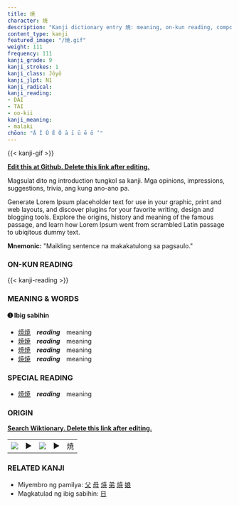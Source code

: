 ```yaml
---
title: 焼
character: 焼
description: "Kanji dictionary entry 焼: meaning, on-kun reading, compounds, origin, related kanji"
content_type: kanji
featured_image: "/焼.gif"
weight: 111
frequency: 111
kanji_grade: 9
kanji_strokes: 1
kanji_class: Jōyō
kanji_jlpt: N1
kanji_radical: 
kanji_reading: 
- DAI
- TAI
- oo-kii
kanji_meaning:
- malaki
chōon: "Ā Ī Ū Ē Ō ā ī ū ē ō ’"
---
```

[//]: # (Don't edit the line below. Kanji animated GIF code is automatically generated.)
{{< kanji-gif >}}

[//]: # (Edit below this line.)

**[Edit this at Github. Delete this link after editing.](https://github.com/tim0g/tim/tree/main/content/kanji/焼/index.md)**

Magsulat dito ng introduction tungkol sa kanji. Mga opinions, impressions, suggestions, trivia, ang kung ano-ano pa.

Generate Lorem Ipsum placeholder text for use in your graphic, print and web layouts, and discover plugins for your favorite writing, design and blogging tools. Explore the origins, history and meaning of the famous passage, and learn how Lorem Ipsum went from scrambled Latin passage to ubiqitous dummy text.
 
**Mnemonic:** "Maikling sentence na makakatulong sa pagsaulo."

### ON-KUN READING

[//]: # (Don't edit the line below. ON-KUN READING code is automatically generated.)
{{< kanji-reading >}}

### MEANING & WORDS

#### ➊ **Ibig sabihin**
  - [焼](../焼)[焼](../焼)　***reading***　meaning
  - [焼](../焼)[焼](../焼)　***reading***　meaning
  - [焼](../焼)[焼](../焼)　***reading***　meaning
  - [焼](../焼)[焼](../焼)　***reading***　meaning

### SPECIAL READING
  - [焼](../焼)[焼](../焼)　***reading***　meaning

### ORIGIN

**[Search Wiktionary. Delete this link after editing.](https://wiktionary.org/wiki/焼)**
<table class="kanji-table"><tr><td>
<img src="60px-焼-bronze.svg.png">
</td><td>▶</td><td>
<img src="60px-焼-oracle.svg.png">
</td><td>▶</td>
<td class="kanji-origin">焼</td>
</tr></table>

### RELATED KANJI
- Miyembro ng pamilya: [父](../父) [母](../母) [焼](../焼) [弟](../弟) [焼](../焼) [娘](../娘)
- Magkatulad ng ibig sabihin: [日](../日)
